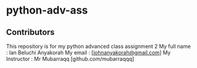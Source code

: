 # python-adv-ass
## Contributors
This repository is for my python advanced class assignment 2
My full name : Ian Beluchi Anyakorah
My email : [johnanyakorah@gmail.com]
My Instructor : Mr Mubarraqq [github.com/mubarraqqq] 
